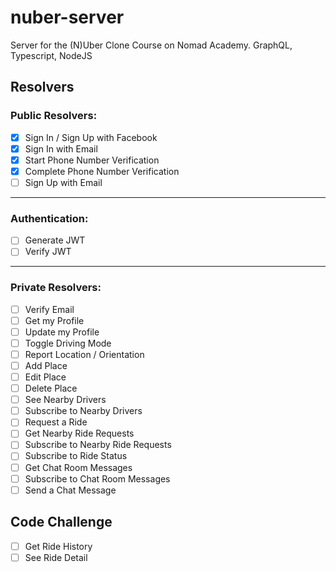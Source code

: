 # nuber-server

Server for the (N)Uber Clone Course on Nomad Academy. GraphQL, Typescript, NodeJS

## Resolvers

### Public Resolvers:

-   [x] Sign In / Sign Up with Facebook
-   [x] Sign In with Email
-   [x] Start Phone Number Verification
-   [x] Complete Phone Number Verification
-   [ ] Sign Up with Email

---

### Authentication:

-   [ ] Generate JWT
-   [ ] Verify JWT

---

### Private Resolvers:

-   [ ] Verify Email
-   [ ] Get my Profile
-   [ ] Update my Profile
-   [ ] Toggle Driving Mode
-   [ ] Report Location / Orientation
-   [ ] Add Place
-   [ ] Edit Place
-   [ ] Delete Place
-   [ ] See Nearby Drivers
-   [ ] Subscribe to Nearby Drivers
-   [ ] Request a Ride
-   [ ] Get Nearby Ride Requests
-   [ ] Subscribe to Nearby Ride Requests
-   [ ] Subscribe to Ride Status
-   [ ] Get Chat Room Messages
-   [ ] Subscribe to Chat Room Messages
-   [ ] Send a Chat Message

## Code Challenge

-   [ ] Get Ride History
-   [ ] See Ride Detail
